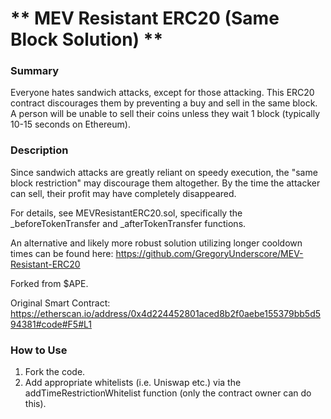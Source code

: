 # ** MEV Resistant ERC20 (Same Block Solution) **

### **Summary**
Everyone hates sandwich attacks, except for those attacking. This ERC20 contract discourages them
by preventing a buy and sell in the same block. A person will be unable to sell their coins
unless they wait 1 block (typically 10-15 seconds on Ethereum).

### **Description**
Since sandwich attacks are greatly reliant on speedy execution, the "same block restriction" may discourage them altogether. By the time the attacker can sell, their profit may have completely disappeared.

For details, see MEVResistantERC20.sol, specifically the _beforeTokenTransfer and _afterTokenTransfer functions.

An alternative and likely more robust solution utilizing longer cooldown times can be found here: https://github.com/GregoryUnderscore/MEV-Resistant-ERC20

Forked from $APE.

Original Smart Contract: https://etherscan.io/address/0x4d224452801aced8b2f0aebe155379bb5d594381#code#F5#L1

### **How to Use**
1. Fork the code.
2. Add appropriate whitelists (i.e. Uniswap etc.) via the addTimeRestrictionWhitelist function (only the contract owner can do this).
